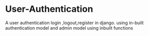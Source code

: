 # User-Authentication
A user authentication login ,logout,register in django.
using in-built authentication model and admin model using inbuilt functions

